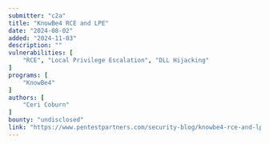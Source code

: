 ```yaml
---
submitter: "c2a"
title: "KnowBe4 RCE and LPE"
date: "2024-08-02"
added: "2024-11-03"
description: ""
vulnerabilities: [
    "RCE", "Local Privilege Escalation", "DLL Hijacking"
]
programs: [
    "KnowBe4"
]
authors: [
    "Ceri Coburn"
]
bounty: "undisclosed"
link: "https://www.pentestpartners.com/security-blog/knowbe4-rce-and-lpe/"
---
```




